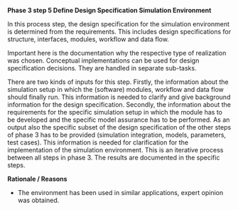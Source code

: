 **Phase 3 step 5 Define Design Specification Simulation Environment**

In this process step, the design specification for the simulation environment is determined from the requirements. This includes design specifications for structure, interfaces, modules, workflow and data flow.

Important here is the documentation why the respective type of realization was chosen. Conceptual implementations can be used for design specification decisions. They are handled in separate sub-tasks.

There are two kinds of inputs for this step. Firstly, the information about the simulation setup in which the (software) modules, workflow and data flow should finally run. This information is needed to clarify and give background information for the design specification. Secondly, the information about the requirements for the specific simulation setup in which the module has to be developed and the specific model assurance has to be performed.
As an output also the specific subset of the design specification of the other steps of phase 3 has to be provided (simulation integration, models, parameters, test cases). This information is needed for clarification for the implementation of the simulation environment. This is an iterative process between all steps in phase 3. The results are documented in the specific steps.

**Rationale / Reasons**

* The environment has been used in similar applications, expert opinion was obtained.